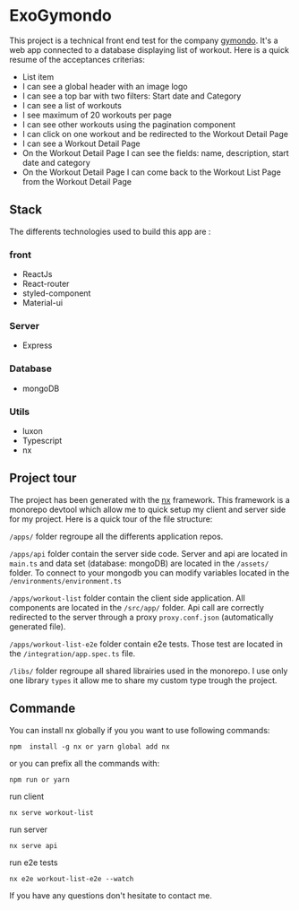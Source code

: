 # ExoGymondo

This project is a technical front end test for the company [gymondo](https://www.gymondo.com/en/). It's a web app connected to a database displaying list of workout.
Here is a quick resume of the acceptances criterias:

- List item
- I can see a global header with an image logo
- I can see a top bar with two filters: Start date and Category
- I can see a list of workouts
- I see maximum of 20 workouts per page
- I can see other workouts using the pagination component
- I can click on one workout and be redirected to the Workout Detail Page
- I can see a Workout Detail Page
- On the Workout Detail Page I can see the fields: name, description, start date and category
- On the Workout Detail Page I can come back to the Workout List Page from the Workout Detail Page

## Stack

The differents technologies used to build this app are :

### front

- ReactJs
- React-router
- styled-component
- Material-ui

### Server

- Express

### Database

- mongoDB

### Utils

- luxon
- Typescript
- nx

## Project tour

The project has been generated with the [nx](https://nx.dev/react) framework. This framework is a monorepo devtool which allow me to quick setup my client and server side for my project.
Here is a quick tour of the file structure:

`/apps/`
folder regroupe all the differents application repos.

`/apps/api`
folder contain the server side code. Server and api are located in `main.ts` and data set (database: mongoDB) are located in the `/assets/` folder. To connect to your mongodb you can modify variables located in the `/environments/environment.ts`

`/apps/workout-list`
folder contain the client side application. All components are located in the `/src/app/` folder. Api call are correctly redirected to the server through a proxy `proxy.conf.json` (automatically generated file).

`/apps/workout-list-e2e`
folder contain e2e tests. Those test are located in the `/integration/app.spec.ts` file.

`/libs/`
folder regroupe all shared librairies used in the monorepo. I use only one library `types` it allow me to share my custom type trough the project.

## Commande

You can install nx globally if you you want to use following commands:

    npm  install -g nx or yarn global add nx

or you can prefix all the commands with:

    npm run or yarn

run client

    nx serve workout-list

run server

    nx serve api

run e2e tests

    nx e2e workout-list-e2e --watch

If you have any questions don't hesitate to contact me.
